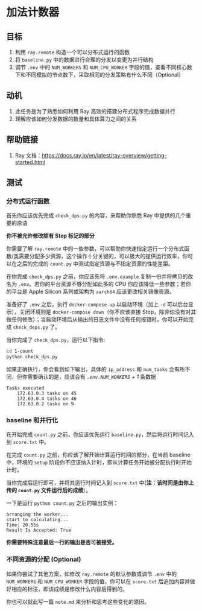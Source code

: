 # 加法计数器

## 目标

1. 利用 `ray.remote` 构造一个可以分布式运行的函数
2. 将 `baseline.py` 中的数据进行合理的分发以变更为并行结构
3. 调节 `.env` 中的 `NUM_WORKERS` 和 `NUM_CPU_WORKER` 字段的值，查看不同核心数下和不同模拟的节点数下，采取相同的分发策略有什么不同（Optional）

## 动机

1. 此任务是为了熟悉如何利用 Ray 高效的搭建分布式程序完成数据并行
2. 理解应该如何分发数据的数量和具体算力之间的关系

## 帮助链接

1. Ray 文档：https://docs.ray.io/en/latest/ray-overview/getting-started.html

## 测试

### 分布式运行函数

首先你应该优先完成 `check_dps.py` 的内容，来帮助你熟悉 Ray 中提供的几个重要的原语

**你不被允许修改除有 Step 标记的部分**

你需要了解 `ray.remote` 中的一些参数，可以帮助你快速指定运行一个分布式函数/类需要分配多少资源，这个操作十分关键的，可以极大的提供运行效率，你可以在之后的完成的 `count.py` 中测试指定资源与不指定资源的性能差距。

在你完成 `check_dps.py` 之前，你应该先将 `.env.example` 复制一份并将拷贝的改名为 `.env`。若你的平台资源不够分配如此多的 CPU 你应该降低一些参数；若你的平台是 Apple Silicon 系列或架构为 `aarch64` 应该更改相关镜像资源。

准备好了 `.env` 之后，执行 `docker-compose up` 以启动环境（加上 `-d` 可以后台显示），关闭环境则是 `docker-compose down`（你不应该直接 Stop，除非你没有对其做任何修改）；当启动环境后从输出的日志文件中没有任何报错时，你可以开始完成 `check_deps.py` 了。

当你完成了 `check_dps.py`，运行以下指令:

```bash
cd 1-count
python check_dps.py
```

如果正确执行，你会看到如下输出，具体的 `ip_address` 和 `num_tasks` 会有所不同，但你需要确认的是，应该会有 _`.env.NUM_WORKERS` + 1_ 条数据

```text
Tasks executed
    172.63.0.3 tasks on 45
    172.63.0.4 tasks on 46
    172.63.0.2 tasks on 9
```

### baseline 和并行化

在开始完成 `count.py` 之前，你应该优先运行 `baseline.py`，然后将运行时间记入到 `score.txt` 中。

在完成 `count.py` 之前，你应该了解开始计算运行时间的部分，在当前 baseline 中，环境的 `setup` 阶段你不应该纳入计时，即从计算任务开始被分配执行时开始计时。

当你完成后运行即可，并将其运行时间记入到 `score.txt` 中(**注：该时间是由你上传的 `count.py` 文件运行后的成绩**）。

一下是运行 `python count.py` 之后的输出实例：

```text
arranging the worker...
start to calculating...
Time: 20.55s
Result Is Accepted: True
```

**你需要特殊注意最后一行的输出是否可被接受。**

### 不同资源的分配 (Optional)

如果你尝试了其他方案，如修改 `ray.remote` 的默认参数或调节 `.env` 中的 `NUM_WORKERS` 和 `NUM_CPU_WORKER` 字段的值，你可以在 `score.txt` 后追加内容并做好相应的标注，即该成绩是修改什么内容后得到的。

你也可以就此写一篇 `note.md` 来分析和思考这些变化的原因。
